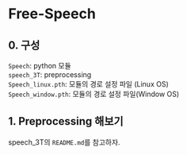 # Free-Speech



## 0. 구성
`Speech`: python 모듈\
`speech_3T`: preprocessing\
`Speech_linux.pth`: 모듈의 경로 설정 파일 (Linux OS)\
`Speech_window.pth`: 모듈의 경로 설정 파일(Window OS)




## 1. Preprocessing 해보기
speech_3T의 `README.md`를 참고하자.
